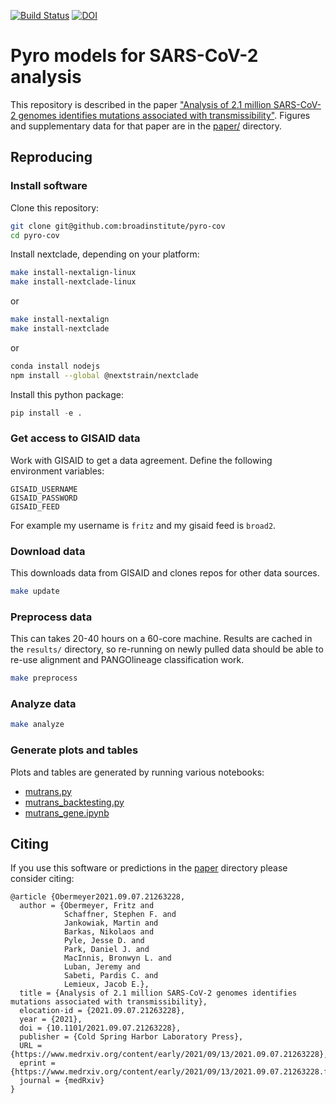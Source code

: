 [![Build Status](https://github.com/broadinstitute/pyro-cov/workflows/CI/badge.svg)](https://github.com/broadinstitute/pyro-cov/actions)
[![DOI](https://img.shields.io/badge/DOI-10.1101%2F2021.09.07.21263228-blue)](https://www.medrxiv.org/content/10.1101/2021.09.07.21263228v1)

# Pyro models for SARS-CoV-2 analysis

This repository is described in the paper ["Analysis of 2.1 million SARS-CoV-2 genomes identifies mutations associated with transmissibility"](https://www.medrxiv.org/content/10.1101/2021.09.07.21263228v1). Figures and supplementary data for that paper are in the [paper/](paper/) directory.

## Reproducing

### Install software

Clone this repository:
```sh
git clone git@github.com:broadinstitute/pyro-cov
cd pyro-cov
```

Install nextclade, depending on your platform:
```sh
make install-nextalign-linux
make install-nextclade-linux
```
or 
```sh
make install-nextalign
make install-nextclade
```
or
```sh
conda install nodejs
npm install --global @nextstrain/nextclade
```

Install this python package:
```py
pip install -e .
```

### Get access to GISAID data

Work with GISAID to get a data agreement.
Define the following environment variables:
```
GISAID_USERNAME
GISAID_PASSWORD
GISAID_FEED
```
For example my username is `fritz` and my gisaid feed is `broad2`.

### Download data
This downloads data from GISAID and clones repos for other data sources.
```sh
make update
```

### Preprocess data

This can takes 20-40 hours on a 60-core machine.
Results are cached in the `results/` directory, so re-running on newly pulled data should be able to re-use alignment and PANGOlineage classification work.
```sh
make preprocess
```

### Analyze data
```sh
make analyze
```

### Generate plots and tables
Plots and tables are generated by running various notebooks:
- [mutrans.py](notebooks/mutrans.py)
- [mutrans_backtesting.py](mutrans_backtesting.ipynb)
- [mutrans_gene.ipynb](notebooks/mutrans_gene.ipynb)

## Citing

If you use this software or predictions in the [paper](paper/) directory please consider citing:

```
@article {Obermeyer2021.09.07.21263228,
  author = {Obermeyer, Fritz and
            Schaffner, Stephen F. and
            Jankowiak, Martin and
            Barkas, Nikolaos and
            Pyle, Jesse D. and
            Park, Daniel J. and
            MacInnis, Bronwyn L. and
            Luban, Jeremy and
            Sabeti, Pardis C. and
            Lemieux, Jacob E.},
  title = {Analysis of 2.1 million SARS-CoV-2 genomes identifies mutations associated with transmissibility},
  elocation-id = {2021.09.07.21263228},
  year = {2021},
  doi = {10.1101/2021.09.07.21263228},
  publisher = {Cold Spring Harbor Laboratory Press},
  URL = {https://www.medrxiv.org/content/early/2021/09/13/2021.09.07.21263228},
  eprint = {https://www.medrxiv.org/content/early/2021/09/13/2021.09.07.21263228.full.pdf},
  journal = {medRxiv}
}
```
